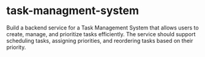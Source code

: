 # task-managment-system
Build a backend service for a Task Management System that allows users to create, manage, and prioritize tasks efficiently. The service should support scheduling tasks, assigning priorities, and reordering tasks based on their priority.
